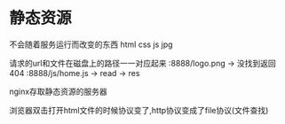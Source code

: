 # 静态资源
不会随着服务运行而改变的东西
html css js jpg

请求的url和文件在磁盘上的路径一一对应起来
:8888/logo.png -> 没找到返回404
:8888/js/home.js -> read -> res

nginx存取静态资源的服务器

浏览器双击打开html文件的时候协议变了,http协议变成了file协议(文件查找)